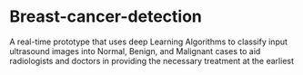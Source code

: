 # Breast-cancer-detection
A real-time prototype that uses deep Learning Algorithms to classify input ultrasound images into Normal, Benign, and Malignant cases to aid radiologists and doctors in providing the necessary treatment at the earliest
